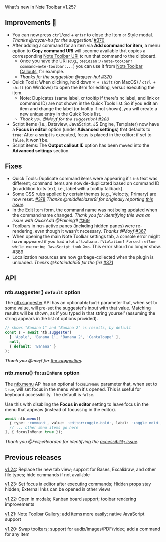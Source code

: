 What's new in Note Toolbar v1.25?

## Improvements 🚀

- You can now press `ctrl`/`cmd` + `enter` to close the Item or Style modal. _Thanks @rayzer-hu for the suggestion!_ [#370](https://github.com/chrisgurney/obsidian-note-toolbar/issues/370)
- After adding a command for an item via **Add command for item**, a menu option to **Copy command URI** will become available that copies a corresponding [Note Toolbar URI](https://github.com/chrisgurney/obsidian-note-toolbar/wiki/Note-Toolbar-URIs#execute-commands) to run that command to the clipboard.
  - Once you have the URI (e.g., `obsidian://note-toolbar?command=note-toolbar:...`) you can use it from [Note Toolbar Callouts](https://github.com/chrisgurney/obsidian-note-toolbar/wiki/Note-Toolbar-Callouts), for example.
  - _Thanks for the suggestion @rayzer-hu!_ [#370](https://github.com/chrisgurney/obsidian-note-toolbar/issues/370)
- Quick Tools: When clicking, hold down `⌘ + shift` (on MacOS) / `ctrl + shift` (on Windows) to open the item for editing, versus executing the item.
  - Note: Duplicates (same label, or tooltip if there's no label, and link or command ID) are not shown in the Quick Tools list. So if you edit an item and change the label (or tooltip if not shown), you will create a new unique entry in the Quick Tools list. 
  - _Thank you @Moyf for the suggestion! [#360](https://github.com/chrisgurney/obsidian-note-toolbar/discussions/360)_
- Script items (i.e., Dataview, JavaScript, JS Engine, Templater) now have a **Focus in editor** option (under **Advanced settings**) that defaults to `true`: After a script is executed, focus is placed in the editor; if set to `false`, it won't be.
- Script items: The **Output callout ID** option has been moved into the **Advanced settings** section.

## Fixes

- Quick Tools: Duplicate command items were appearing if `link` text was different; command items are now de-duplicated based on command ID (in addition to its text, i.e., label with a tooltip fallback).
- Some CSS rules applied by certain themes (e.g., Velocity, Primary) are now reset. [#378](https://github.com/chrisgurney/obsidian-note-toolbar/issues/378) _Thanks @middleblazer9i for originally reporting [this issue](https://github.com/Gonzalo-D-Sales/obsidian-velocity/issues/71)._
- In the Edit Item form, the command name was not being updated when the command name changed. _Thank you for identifying this was an issue with QuickAdd @Paining1!_ [#369](https://github.com/chrisgurney/obsidian-note-toolbar/issues/369)
- Toolbars in non-active panes (including hidden panes) were re-rendering, even though it wasn't necessary. _Thanks @Moyf_ [#367](https://github.com/chrisgurney/obsidian-note-toolbar/issues/367)
- When opening the main Note Toolbar settings tab, a console error might have appeared if you had a lot of toolbars: `[Violation] Forced reflow while executing JavaScript took Xms`. This error should no longer show. [#389](https://github.com/chrisgurney/obsidian-note-toolbar/issues/369)
- Localization resources are now garbage-collected when the plugin is unloaded. _Thanks @kotaindah55 for the fix!_ [#371](https://github.com/chrisgurney/obsidian-note-toolbar/pull/371)

## API

### ntb.suggester() `default` option

The [ntb.suggester](https://github.com/chrisgurney/obsidian-note-toolbar/wiki/Note-Toolbar-API#suggester) API has an optional `default` parameter that, when set to some value, will pre-set the suggester's input with that value. Matching results will be shown, as if you typed in that string yourself (assuming the string appears in the list of options provided).

```ts
// shows "Banana 1" and "Banana 2" as results, by default
const s = await ntb.suggester(
  [ 'Apple', 'Banana 1', 'Banana 2', 'Cantaloupe' ], 
  null,
  { default: 'Banana' }
);
```

_Thank you @moyf for [the suggestion](https://github.com/chrisgurney/obsidian-note-toolbar/discussions/384)._

### ntb.menu() `focusInMenu` option

The [ntb.menu](https://github.com/chrisgurney/obsidian-note-toolbar/wiki/Note-Toolbar-API#menu) API has an optional `focusInMenu` parameter that, when set to `true`, will set focus in the menu when it's opened. This is useful for keyboard accessibility. The default is `false`.

Use this with disabling the **Focus in editor** setting to leave focus in the menu that appears (instead of focussing in the editor).

```ts
await ntb.menu([
  { type: 'command', value: 'editor:toggle-bold', label: 'Toggle Bold', icon: 'bold' },
  // ... other menu items go here
], { focusInMenu: true });
```

_Thank you @FelipeRearden for identifying the [accessibility issue](https://github.com/chrisgurney/obsidian-note-toolbar/discussions/233#discussioncomment-13583653)._

## Previous releases

[v1.24](https://github.com/chrisgurney/obsidian-note-toolbar/blob/master/docs/releases/en/1.24.md): Replace the new tab view; support for Bases, Excalidraw, and other file types; hide commands if not available

[v1.23](https://github.com/chrisgurney/obsidian-note-toolbar/blob/master/docs/releases/en/1.23.md): Set focus in editor after executing commands; Hidden props stay hidden; External links can be opened in other views

[v1.22](https://github.com/chrisgurney/obsidian-note-toolbar/blob/master/docs/releases/en/1.22.md): Open in modals; Kanban board support; toolbar rendering improvements

[v1.21](https://github.com/chrisgurney/obsidian-note-toolbar/releases/tag/1.21.1): Note Toolbar Gallery; add items more easily; native JavaScript support 

[v1.20](https://github.com/chrisgurney/obsidian-note-toolbar/releases/tag/1.20.0): Swap toolbars; support for audio/images/PDF/video; add a command for any item